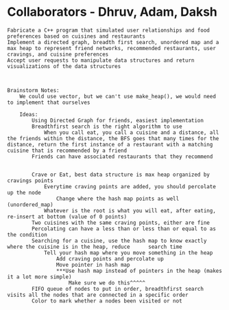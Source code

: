 # Collaborators - Dhruv, Adam, Daksh

    Fabricate a C++ program that simulated user relationships and food preferences based on cuisines and restaurants
    Implement a directed graph, breadth first search, unordered map and a max heap to represent friend networks, recommended restaurants, user cravings, and cuisine preferences
    Accept user requests to manipulate data structures and return visualizations of the data structures
    
    
    
    Brainstorm Notes:
        We could use vector, but we can't use make_heap(), we would need to implement that ourselves

        Ideas: 
            Using Directed Graph for friends, easiest implementation 
            Breadthfirst search is the right algorithm to use
                When you call eat, you call a cuisine and a distance, all the friends within the distance, the BFS goes that many times for the distance, return the first instance of a restaurant with a matching cuisine that is recommended by a friend
            Friends can have associated restaurants that they recommend 
            

            Crave or Eat, best data structure is max heap organized by cravings points 
                Everytime craving points are added, you should percolate up the node
                    Change where the hash map points as well (unordered_map)
                Whatever is the root is what you will eat, after eating, re-insert at bottom (value of 0 points)
            Two cuisines with the same craving points, either are fine
            Percolating can have a less than or less than or equal to as the condition
            Searching for a cuisine, use the hash map to know exactly where the cuisine is in the heap, reduce      search time
                Tell your hash map where you move something in the heap 
                    Add craving points and percolate up 
                    Move pointer in hash map 
                    ***Use hash map instead of pointers in the heap (makes it a lot more simple)
                        Make sure we do this^^^^^
            FIFO queue of nodes to put in order, breadthfirst search visits all the nodes that are connected in a specific order 
            Color to mark whether a nodes been visited or not

                    
                    


